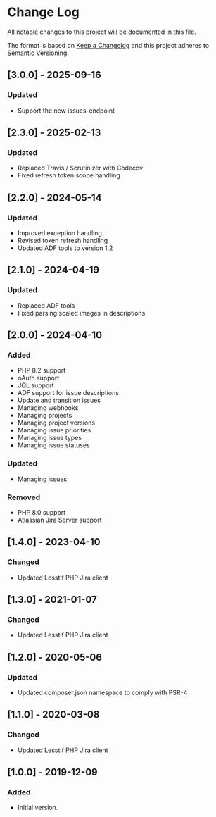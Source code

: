 # Change Log
All notable changes to this project will be documented in this file.

The format is based on [Keep a Changelog](http://keepachangelog.com/)
and this project adheres to [Semantic Versioning](http://semver.org/).

## [3.0.0] - 2025-09-16
### Updated
- Support the new issues-endpoint

## [2.3.0] - 2025-02-13
### Updated
- Replaced Travis / Scrutinizer with Codecov
- Fixed refresh token scope handling

## [2.2.0] - 2024-05-14
### Updated
- Improved exception handling
- Revised token refresh handling
- Updated ADF tools to version 1.2

## [2.1.0] - 2024-04-19
### Updated
- Replaced ADF tools
- Fixed parsing scaled images in descriptions

## [2.0.0] - 2024-04-10
### Added
- PHP 8.2 support
- oAuth support
- JQL support
- ADF support for issue descriptions
- Update and transition issues
- Managing webhooks
- Managing projects
- Managing project versions
- Managing issue priorities
- Managing issue types
- Managing issue statuses

### Updated
- Managing issues

### Removed
- PHP 8.0 support
- Atlassian Jira Server support

## [1.4.0] - 2023-04-10
### Changed
- Updated Lesstif PHP Jira client

## [1.3.0] - 2021-01-07
### Changed
- Updated Lesstif PHP Jira client

## [1.2.0] - 2020-05-06
### Updated
- Updated composer.json namespace to comply with PSR-4

## [1.1.0] - 2020-03-08
### Changed
- Updated Lesstif PHP Jira client

## [1.0.0] - 2019-12-09
### Added
- Initial version.
